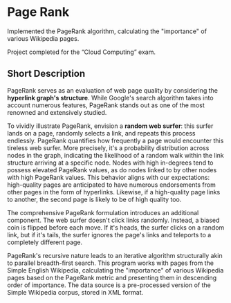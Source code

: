 
# Page Rank

Implemented the PageRank algorithm, calculating the "importance" of various Wikipedia pages.

Project completed for the “Cloud Computing” exam.


## Short Description

PageRank serves as an evaluation of web page quality by considering the **hyperlink graph's structure**. While Google's search algorithm takes into account numerous features, PageRank stands out as one of the most renowned and extensively studied.

To vividly illustrate PageRank, envision a **random web surfer**: this surfer lands on a page, randomly selects a link, and repeats this process endlessly. PageRank quantifies how frequently a page would encounter this tireless web surfer. More precisely, it's a probability distribution across nodes in the graph, indicating the likelihood of a random walk within the link structure arriving at a specific node. Nodes with high in-degrees tend to possess elevated PageRank values, as do nodes linked to by other nodes with high PageRank values. This behavior aligns with our expectations: high-quality pages are anticipated to have numerous endorsements from other pages in the form of hyperlinks. Likewise, if a high-quality page links to another, the second page is likely to be of high quality too.

The comprehensive PageRank formulation introduces an additional component. The web surfer doesn't click links randomly. Instead, a biased coin is flipped before each move. If it's heads, the surfer clicks on a random link, but if it's tails, the surfer ignores the page's links and teleports to a completely different page.

PageRank's recursive nature leads to an iterative algorithm structurally akin to parallel breadth-first search. This program works with pages from the Simple English Wikipedia, calculating the "importance" of various Wikipedia pages based on the PageRank metric and presenting them in descending order of importance. The data source is a pre-processed version of the Simple Wikipedia corpus, stored in XML format.
